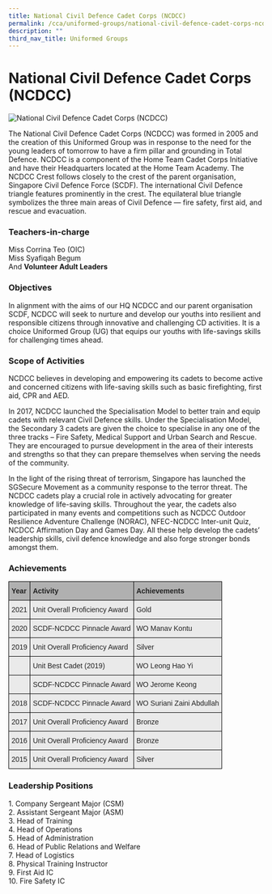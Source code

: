 ```yaml
---
title: National Civil Defence Cadet Corps (NCDCC)
permalink: /cca/uniformed-groups/national-civil-defence-cadet-corps-ncdcc/
description: ""
third_nav_title: Uniformed Groups
---
```

National Civil Defence Cadet Corps (NCDCC)
==========================================

![National Civil Defence Cadet Corps (NCDCC)](/images/NCDCC_2019.jpg)

The National Civil Defence Cadet Corps (NCDCC) was formed in 2005 and the creation of this Uniformed Group was in response to the need for the young leaders of tomorrow to have a firm pillar and grounding in Total Defence. NCDCC is a component of the Home Team Cadet Corps Initiative and have their Headquarters located at the Home Team Academy. The NCDCC Crest follows closely to the crest of the parent organisation, Singapore Civil Defence Force (SCDF). The international Civil Defence triangle features prominently in the crest. The equilateral blue triangle symbolizes the three main areas of Civil Defence — fire safety, first aid, and rescue and evacuation.

### Teachers-in-charge


Miss Corrina Teo (OIC) <br>
Miss Syafiqah Begum <br>
And <b>Volunteer Adult Leaders</b>

### Objectives


In alignment with the aims of our HQ NCDCC and our parent organisation SCDF, NCDCC will seek to nurture and develop our youths into resilient and responsible citizens through innovative and challenging CD activities. It is a choice Uniformed Group (UG) that equips our youths with life-savings skills for challenging times ahead.

### Scope of Activities

NCDCC believes in developing and empowering its cadets to become active and concerned citizens with life-saving skills such as basic firefighting, first aid, CPR and AED. 

  

In 2017, NCDCC launched the Specialisation Model to better train and equip cadets with relevant Civil Defence skills. Under the Specialisation Model, the Secondary 3 cadets are given the choice to specialise in any one of the three tracks – Fire Safety, Medical Support and Urban Search and Rescue. They are encouraged to pursue development in the area of their interests and strengths so that they can prepare themselves when serving the needs of the community. 

  

In the light of the rising threat of terrorism, Singapore has launched the SGSecure Movement as a community response to the terror threat. The NCDCC cadets play a crucial role in actively advocating for greater knowledge of life-saving skills. Throughout the year, the cadets also participated in many events and competitions such as NCDCC Outdoor Resilience Adventure Challenge (NORAC), NFEC-NCDCC Inter-unit Quiz, NCDCC Affirmation Day and Games Day. All these help develop the cadets’ leadership skills, civil defence knowledge and also forge stronger bonds amongst them.


### Achievements

<style type="text/css">
.tg  {border-collapse:collapse;border-spacing:0;}
.tg td{border-color:black;border-style:solid;border-width:1px;font-family:Arial, sans-serif;font-size:14px;
  overflow:hidden;padding:10px 5px;word-break:normal;}
.tg th{border-color:black;border-style:solid;border-width:1px;font-family:Arial, sans-serif;font-size:14px;
  font-weight:normal;overflow:hidden;padding:10px 5px;word-break:normal;}
.tg .tg-y7qa{background-color:#EAEAEA;color:#222;text-align:left;vertical-align:top}
.tg .tg-xxiv{background-color:#B0B0B0;color:#222;font-weight:bold;text-align:left;vertical-align:middle}
.tg .tg-bvia{background-color:#EAEAEA;color:#222;text-align:left;vertical-align:middle}
</style>
<table class="tg">
<thead>
  <tr>
    <th class="tg-xxiv"><span style="color:#222;background-color:#B0B0B0">Year</span></th>
    <th class="tg-xxiv"><span style="color:#222;background-color:#B0B0B0">Activity</span></th>
    <th class="tg-xxiv"><span style="color:#222;background-color:#B0B0B0">Achievements</span></th>
  </tr>
</thead>
<tbody>
	<tr>
    <td class="tg-bvia"><span style="color:#222;background-color:#EAEAEA">2021</span></td>
    <td class="tg-bvia"><span style="color:#222;background-color:#EAEAEA">Unit Overall Proficiency Award </span></td>
    <td class="tg-bvia"><span style="color:#222;background-color:#EAEAEA">Gold </span><br></td>
  </tr>
	
  <tr>
    <td class="tg-bvia"><span style="color:#222;background-color:#EAEAEA">2020</span></td>
    <td class="tg-bvia"><span style="color:#222;background-color:#EAEAEA">SCDF-NCDCC Pinnacle Award</span><br></td>
    <td class="tg-bvia"><span style="color:#222;background-color:#EAEAEA">WO Manav Kontu</span></td>
  </tr>
  <tr>
    <td class="tg-bvia"><span style="color:#222;background-color:#EAEAEA">2019</span></td>
    <td class="tg-bvia"><span style="color:#222;background-color:#EAEAEA">Unit Overall Proficiency Award</span><br></td>
    <td class="tg-bvia"><span style="color:#222;background-color:#EAEAEA">Silver</span></td>
  </tr>
  <tr>
    <td class="tg-bvia"><span style="color:#222;background-color:#EAEAEA"> </span></td>
    <td class="tg-bvia"><span style="color:#222;background-color:#EAEAEA">Unit Best Cadet (2019) </span></td>
    <td class="tg-bvia"><span style="color:#222;background-color:#EAEAEA">WO Leong Hao Yi </span></td>
  </tr>
  <tr>
    <td class="tg-bvia"><span style="color:#222;background-color:#EAEAEA"> </span></td>
    <td class="tg-bvia"><span style="color:#222;background-color:#EAEAEA">SCDF-NCDCC Pinnacle Award</span></td>
    <td class="tg-bvia"><span style="color:#222;background-color:#EAEAEA">WO Jerome Keong</span></td>
  </tr>
  <tr>
    <td class="tg-bvia"><span style="color:#222;background-color:#EAEAEA">2018</span></td>
    <td class="tg-bvia"><span style="color:#222;background-color:#EAEAEA">SCDF-NCDCC Pinnacle Award</span></td>
    <td class="tg-bvia"><span style="color:#222;background-color:#EAEAEA">WO Suriani Zaini Abdullah</span></td>
  </tr>
  <tr>
    <td class="tg-bvia"><span style="color:#222;background-color:#EAEAEA">2017</span></td>
    <td class="tg-bvia"><span style="color:#222;background-color:#EAEAEA">Unit Overall Proficiency Award </span></td>
    <td class="tg-bvia"><span style="color:#222;background-color:#EAEAEA">Bronze </span><br></td>
  </tr>
  <tr>
    <td class="tg-bvia"><span style="color:#222;background-color:#EAEAEA">2016</span></td>
    <td class="tg-bvia"><span style="color:#222;background-color:#EAEAEA">Unit Overall Proficiency Award </span></td>
    <td class="tg-bvia"><span style="color:#222;background-color:#EAEAEA">Bronze </span></td>
  </tr>
  <tr>
    <td class="tg-bvia"><span style="color:#222;background-color:#EAEAEA">2015</span></td>
    <td class="tg-bvia"><span style="color:#222;background-color:#EAEAEA">Unit Overall Proficiency Award</span></td>
    <td class="tg-bvia"><span style="color:#222;background-color:#EAEAEA">Silver</span></td>
  </tr>
  
  
 

</tbody>
</table>


### Leadership Positions


1\. Company Sergeant Major (CSM)<br>
2\. Assistant Sergeant Major (ASM)<br> 
3\. Head of Training<br>
4\. Head of Operations<br>
5\. Head of Administration<br>
6\. Head of Public Relations and Welfare<br>
7\. Head of Logistics<br>
8\. Physical Training Instructor<br>
9\. First Aid IC<br>
10\. Fire Safety IC